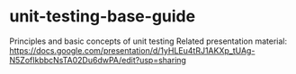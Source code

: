# unit-testing-base-guide
Principles and basic concepts of unit testing
Related presentation material: https://docs.google.com/presentation/d/1yHLEu4tRJ1AKXp_tUAg-N5ZofIkbbcNsTA02Du6dwPA/edit?usp=sharing